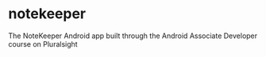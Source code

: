 # notekeeper
The NoteKeeper Android app built through the Android Associate Developer course on Pluralsight
